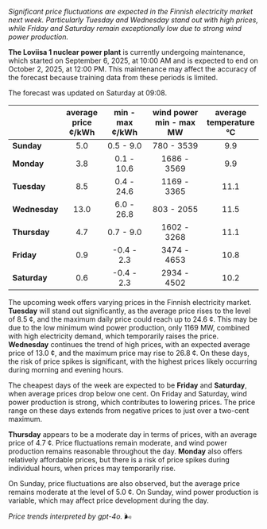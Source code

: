 *Significant price fluctuations are expected in the Finnish electricity market next week. Particularly Tuesday and Wednesday stand out with high prices, while Friday and Saturday remain exceptionally low due to strong wind power production.*

**The Loviisa 1 nuclear power plant** is currently undergoing maintenance, which started on September 6, 2025, at 10:00 AM and is expected to end on October 2, 2025, at 12:00 PM. This maintenance may affect the accuracy of the forecast because training data from these periods is limited.

The forecast was updated on Saturday at 09:08.

|           | average<br>price<br>¢/kWh | min - max<br>¢/kWh | wind power<br>min - max<br>MW | average<br>temperature<br>°C |
|:-------------|:----------------:|:----------------:|:-------------:|:-------------:|
| **Sunday**  | 5.0 | 0.5 - 9.0 | 780 - 3539 | 9.9 |
| **Monday** | 3.8 | 0.1 - 10.6 | 1686 - 3569 | 9.9 |
| **Tuesday**   | 8.5 | 0.4 - 24.6 | 1169 - 3365 | 11.1 |
| **Wednesday**| 13.0 | 6.0 - 26.8 | 803 - 2055 | 11.5 |
| **Thursday**   | 4.7 | 0.7 - 9.0 | 1602 - 3268 | 11.1 |
| **Friday** | 0.9 | -0.4 - 2.3 | 3474 - 4653 | 10.8 |
| **Saturday**  | 0.6 | -0.4 - 2.3 | 2934 - 4502 | 10.2 |

The upcoming week offers varying prices in the Finnish electricity market. **Tuesday** will stand out significantly, as the average price rises to the level of 8.5 ¢, and the maximum daily price could reach up to 24.6 ¢. This may be due to the low minimum wind power production, only 1169 MW, combined with high electricity demand, which temporarily raises the price. **Wednesday** continues the trend of high prices, with an expected average price of 13.0 ¢, and the maximum price may rise to 26.8 ¢. On these days, the risk of price spikes is significant, with the highest prices likely occurring during morning and evening hours.

The cheapest days of the week are expected to be **Friday** and **Saturday**, when average prices drop below one cent. On Friday and Saturday, wind power production is strong, which contributes to lowering prices. The price range on these days extends from negative prices to just over a two-cent maximum.

**Thursday** appears to be a moderate day in terms of prices, with an average price of 4.7 ¢. Price fluctuations remain moderate, and wind power production remains reasonable throughout the day. **Monday** also offers relatively affordable prices, but there is a risk of price spikes during individual hours, when prices may temporarily rise.

On Sunday, price fluctuations are also observed, but the average price remains moderate at the level of 5.0 ¢. On Sunday, wind power production is variable, which may affect price development during the day.

*Price trends interpreted by gpt-4o.* 🌬️
